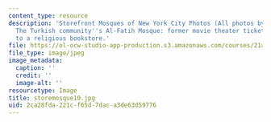 ```yaml
---
content_type: resource
description: 'Storefront Mosques of New York City Photos (All photos by Susan Slyomovics):
  The Turkish community''s Al-Fatih Mosque: former movie theater ticket booth converted
  to a religious bookstore.'
file: https://ol-ocw-studio-app-production.s3.amazonaws.com/courses/21a-453-anthropology-of-the-middle-east-spring-2004/2ca28fda221cf65d7daca3de63d59776_storemosque10.jpg
file_type: image/jpeg
image_metadata:
  caption: ''
  credit: ''
  image-alt: ''
resourcetype: Image
title: storemosque10.jpg
uid: 2ca28fda-221c-f65d-7dac-a3de63d59776
---
```

